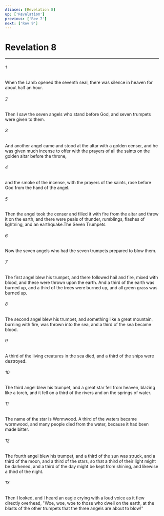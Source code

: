 ```yaml
---
Aliases: [Revelation 8]
up: ['Revelation']
previous: ['Rev 7']
next: ['Rev 9']
---
```

# Revelation 8
***



###### 1 
When the Lamb opened the seventh seal, there was silence in heaven for about half an hour. 

###### 2 
Then I saw the seven angels who stand before God, and seven trumpets were given to them. 

###### 3 
And another angel came and stood at the altar with a golden censer, and he was given much incense to offer with the prayers of all the saints on the golden altar before the throne, 

###### 4 
and the smoke of the incense, with the prayers of the saints, rose before God from the hand of the angel. 

###### 5 
Then the angel took the censer and filled it with fire from the altar and threw it on the earth, and there were peals of thunder, rumblings, flashes of lightning, and an earthquake.The Seven Trumpets 

###### 6 
Now the seven angels who had the seven trumpets prepared to blow them. 

###### 7 
The first angel blew his trumpet, and there followed hail and fire, mixed with blood, and these were thrown upon the earth. And a third of the earth was burned up, and a third of the trees were burned up, and all green grass was burned up. 

###### 8 
The second angel blew his trumpet, and something like a great mountain, burning with fire, was thrown into the sea, and a third of the sea became blood. 

###### 9 
A third of the living creatures in the sea died, and a third of the ships were destroyed. 

###### 10 
The third angel blew his trumpet, and a great star fell from heaven, blazing like a torch, and it fell on a third of the rivers and on the springs of water. 

###### 11 
The name of the star is Wormwood. A third of the waters became wormwood, and many people died from the water, because it had been made bitter. 

###### 12 
The fourth angel blew his trumpet, and a third of the sun was struck, and a third of the moon, and a third of the stars, so that a third of their light might be darkened, and a third of the day might be kept from shining, and likewise a third of the night. 

###### 13 
Then I looked, and I heard an eagle crying with a loud voice as it flew directly overhead, "Woe, woe, woe to those who dwell on the earth, at the blasts of the other trumpets that the three angels are about to blow!"
